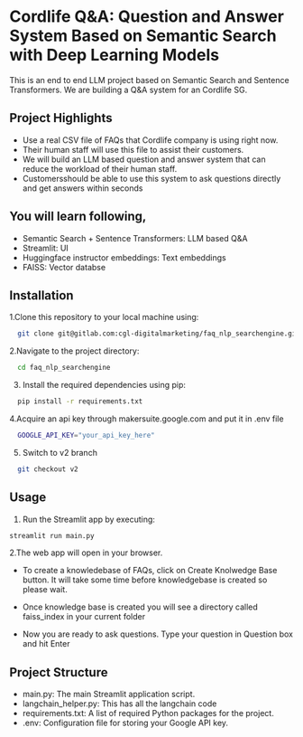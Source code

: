 
# Cordlife Q&A: Question and Answer System Based on Semantic Search with Deep Learning Models  

This is an end to end LLM project based on Semantic Search and Sentence Transformers. We are building a Q&A system for an Cordlife SG.  

## Project Highlights

- Use a real CSV file of FAQs that Cordlife company is using right now. 
- Their human staff will use this file to assist their customers.
- We will build an LLM based question and answer system that can reduce the workload of their human staff.
- Customersshould be able to use this system to ask questions directly and get answers within seconds

## You will learn following,
  - Semantic Search + Sentence Transformers: LLM based Q&A
  - Streamlit: UI
  - Huggingface instructor embeddings: Text embeddings
  - FAISS: Vector databse

## Installation

1.Clone this repository to your local machine using:

```bash
  git clone git@gitlab.com:cgl-digitalmarketing/faq_nlp_searchengine.git
```
2.Navigate to the project directory:

```bash
  cd faq_nlp_searchengine
```
3. Install the required dependencies using pip:

```bash
  pip install -r requirements.txt
```
4.Acquire an api key through makersuite.google.com and put it in .env file

```bash
  GOOGLE_API_KEY="your_api_key_here"
```

5. Switch to v2 branch
```bash
  git checkout v2 
```
## Usage

1. Run the Streamlit app by executing:
```bash
streamlit run main.py

```

2.The web app will open in your browser.

- To create a knowledebase of FAQs, click on Create Knolwedge Base button. It will take some time before knowledgebase is created so please wait.

- Once knowledge base is created you will see a directory called faiss_index in your current folder

- Now you are ready to ask questions. Type your question in Question box and hit Enter


## Project Structure

- main.py: The main Streamlit application script.
- langchain_helper.py: This has all the langchain code
- requirements.txt: A list of required Python packages for the project.
- .env: Configuration file for storing your Google API key.